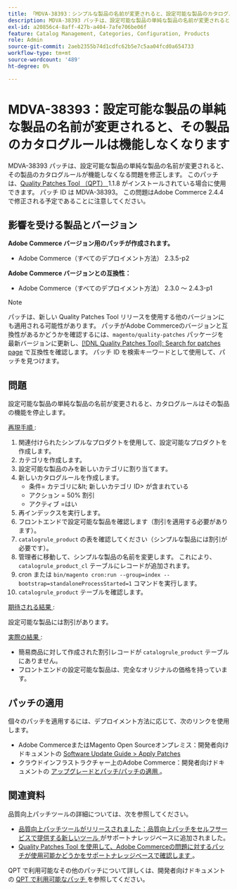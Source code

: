 ```yaml
---
title: 「MDVA-38393：シンプルな製品の名前が変更されると、設定可能な製品のカタログルールが機能しなくなる」
description: MDVA-38393 パッチは、設定可能な製品の単純な製品の名前が変更されると、その製品のカタログルールが機能しなくなる問題を修正します。 このパッチは、[Quality Patches Tool （QPT） ] （/help/announcements/adobe-commerce-announcements/magento-quality-patches-released-new-tool-to-self-serve-quality-patches.md） 1.1.8 がインストールされている場合に利用できます。 パッチ ID は MDVA-38393。 この問題はAdobe Commerce 2.4.4 で修正される予定であることに注意してください。
exl-id: a20856c4-8aff-427b-a404-7afe706be06f
feature: Catalog Management, Categories, Configuration, Products
role: Admin
source-git-commit: 2aeb2355b74d1cdfc62b5e7c5aa04fcd0a654733
workflow-type: tm+mt
source-wordcount: '489'
ht-degree: 0%

---
```


# MDVA-38393：設定可能な製品の単純な製品の名前が変更されると、その製品のカタログルールは機能しなくなります

MDVA-38393 パッチは、設定可能な製品の単純な製品の名前が変更されると、その製品のカタログルールが機能しなくなる問題を修正します。 このパッチは、[Quality Patches Tool （QPT） ](/help/announcements/adobe-commerce-announcements/magento-quality-patches-released-new-tool-to-self-serve-quality-patches.md)1.1.8 がインストールされている場合に使用できます。 パッチ ID は MDVA-38393。 この問題はAdobe Commerce 2.4.4 で修正される予定であることに注意してください。

## 影響を受ける製品とバージョン

**Adobe Commerce バージョン用のパッチが作成されます。**

* Adobe Commerce（すべてのデプロイメント方法） 2.3.5-p2

**Adobe Commerce バージョンとの互換性：**

* Adobe Commerce（すべてのデプロイメント方法） 2.3.0 ～ 2.4.3-p1

>[!NOTE]
>
>パッチは、新しい Quality Patches Tool リリースを使用する他のバージョンにも適用される可能性があります。 パッチがAdobe Commerceのバージョンと互換性があるかどうかを確認するには、`magento/quality-patches` パッケージを最新バージョンに更新し、[[!DNL Quality Patches Tool]: Search for patches page](https://experienceleague.adobe.com/tools/commerce-quality-patches/index.html?lang=ja) で互換性を確認します。 パッチ ID を検索キーワードとして使用して、パッチを見つけます。

## 問題

設定可能な製品の単純な製品の名前が変更されると、カタログルールはその製品の機能を停止します。

<u> 再現手順 </u>:

1. 関連付けられたシンプルなプロダクトを使用して、設定可能なプロダクトを作成します。
1. カテゴリを作成します。
1. 設定可能な製品のみを新しいカテゴリに割り当てます。
1. 新しいカタログルールを作成します。
   * 条件= カテゴリに\&lt; 新しいカテゴリ ID> が含まれている
   * アクション = 50% 割引
   * アクティブ =はい
1. 再インデックスを実行します。
1. フロントエンドで設定可能な製品を確認します（割引を適用する必要があります）。
1. `catalogrule_product` の表を確認してください（シンプルな製品には割引が必要です）。
1. 管理者に移動して、シンプルな製品の名前を変更します。 これにより、`catalogrule_product_cl` テーブルにレコードが追加されます。
1. cron または `bin/magento cron:run --group=index --bootstrap=standaloneProcessStarted=1` コマンドを実行します。
1. `catalogrule_product` テーブルを確認します。

<u> 期待される結果 </u>:

設定可能な製品には割引があります。

<u> 実際の結果 </u>:

* 簡易商品に対して作成された割引レコードが `catalogrule_product` テーブルにありません。
* フロントエンドの設定可能な製品は、完全なオリジナルの価格を持っています。

## パッチの適用

個々のパッチを適用するには、デプロイメント方法に応じて、次のリンクを使用します。

* Adobe CommerceまたはMagento Open Sourceオンプレミス：開発者向けドキュメントの [Software Update Guide > Apply Patches](https://experienceleague.adobe.com/ja/docs/commerce-operations/tools/quality-patches-tool/usage)
* クラウドインフラストラクチャー上のAdobe Commerce：開発者向けドキュメントの [ アップグレードとパッチ/パッチの適用 ](https://experienceleague.adobe.com/ja/docs/commerce-cloud-service/user-guide/develop/upgrade/apply-patches)。

## 関連資料

品質向上パッチツールの詳細については、次を参照してください。

* [ 品質向上パッチツールがリリースされました：品質向上パッチをセルフサービスで提供する新しいツール ](/help/announcements/adobe-commerce-announcements/magento-quality-patches-released-new-tool-to-self-serve-quality-patches.md) がサポートナレッジベースに追加されました。
* [Quality Patches Tool を使用して、Adobe Commerceの問題に対するパッチが使用可能かどうかをサポートナレッジベースで確認します ](/help/support-tools/patches-available-in-qpt-tool/check-patch-for-magento-issue-with-magento-quality-patches.md)。

QPT で利用可能なその他のパッチについて詳しくは、開発者向けドキュメントの [QPT で利用可能なパッチ ](https://experienceleague.adobe.com/tools/commerce-quality-patches/index.html?lang=ja) を参照してください。
